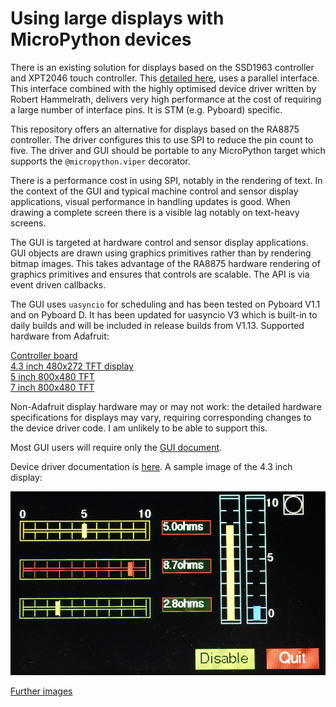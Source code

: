 # Using large displays with MicroPython devices

There is an existing solution for displays based on the SSD1963 controller and
XPT2046 touch controller. This [detailed here](https://github.com/peterhinch/micropython-tft-gui),
uses a parallel interface. This interface combined with the highly optimised
device driver written by Robert Hammelrath, delivers very high performance at
the cost of requiring a large number of interface pins. It is STM (e.g. Pyboard)
specific.

This repository offers an alternative for displays based on the RA8875
controller. The driver configures this to use SPI to reduce the pin count to
five. The driver and GUI should be portable to any MicroPython target which
supports the `@micropython.viper` decorator.

There is a performance cost in using SPI, notably in the rendering of text. In
the context of the GUI and typical machine control and sensor display
applications, visual performance in handling updates is good. When drawing a
complete screen there is a visible lag notably on text-heavy screens.

The GUI is targeted at hardware control and sensor display applications. GUI
objects are drawn using graphics primitives rather than by rendering bitmap
images. This takes advantage of the RA8875 hardware rendering of graphics
primitives and ensures that controls are scalable. The API is via event driven
callbacks.

The GUI uses `uasyncio` for scheduling and has been tested on Pyboard V1.1 and
on Pyboard D. It has been updated for uasyncio V3 which is built-in to daily
builds and will be included in release builds from V1.13. Supported hardware
from Adafruit:

[Controller board](https://www.adafruit.com/product/1590)  
[4.3 inch 480x272 TFT display](https://www.adafruit.com/product/1591)  
[5 inch 800x480 TFT](https://www.adafruit.com/product/1596)  
[7 inch 800x480 TFT](https://www.adafruit.com/product/2354)

Non-Adafruit display hardware may or may not work: the detailed hardware
specifications for displays may vary, requiring corresponding changes to the
device driver code. I am unlikely to be able to support this.

Most GUI users will require only the [GUI document](docs/GUI.md).

Device driver documentation is [here](docs/DRIVER.md). A sample image of the
4.3 inch display:

![Horizontal sliders](./docs/horiz_slider_2.JPG)

[Further images](./docs/IMAGES.md)
